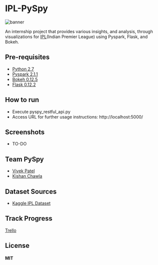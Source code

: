 # **IPL-PySpy**
![banner](https://user-images.githubusercontent.com/15742618/27032120-e55acbd0-4f90-11e7-8811-f8aa3d15b5aa.png)

An internship project that provides various insights, and analysis, through visualizations for [IPL](http://www.iplt20.com/)(Indian Premier League) using Pyspark, Flask, and Bokeh.

## Pre-requisites
* [Python 2.7](https://www.python.org/download/releases/2.7/)
* [Pyspark 2.1.1](https://spark.apache.org/downloads.html)
* [Bokeh 0.12.5](http://bokeh.pydata.org/en/latest/)
* [Flask 0.12.2](https://pypi.python.org/pypi/Flask/0.12.2)

## How to run
* Execute pyspy_restful_api.py
* Access URL for further usage instructions: http://localhost:5000/

## Screenshots
* TO-DO

## Team PySpy
* [Vivek Patel](https://github.com/Necrote)
* [Kishan Chawla](https://github.com/kris0107)

## Dataset Sources
* [Kaggle IPL Dataset](https://www.kaggle.com/manasgarg/ipl)

## Track Progress
  [Trello](https://trello.com/b/xMd8BeIs/pyspy-weekwise)

## License
#### MIT
